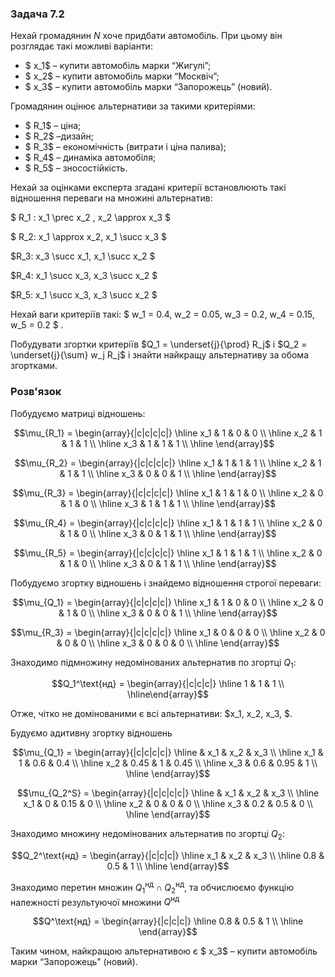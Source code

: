 ### Задача 7.2

Нехай громадянин $N$ хоче придбати автомобіль. При цьому він розглядає такі можливі варіанти: 

- $ x_1$ – купити автомобіль марки “Жигулі”;
- $ x_2$ – купити автомобіль марки “Москвіч”;
- $ x_3$ – купити автомобіль марки “Запорожець” (новий).

Громадянин оцінює альтернативи за такими критеріями: 

- $ R_1$ – ціна; 
- $ R_2$ –дизайн; 
- $ R_3$ – економічність (витрати і ціна палива); 
- $ R_4$ – динаміка автомобіля; 
- $ R_5$ – зносостійкість.
 
Нехай за оцінками експерта згадані критерії встановлюють такі відношення переваги на множині альтернатив:


$ R_1 :  x_1 \prec  x_2 ,  x_2 \approx x_3 $

$ R_2: x_1 \approx x_2, x_1 \succ x_3 $

$R_3: x_3 \succ x_1, x_1 \succ x_2 $

$R_4: x_1 \succ x_3, x_3 \succ x_2 $

$R_5: x_1 \succ x_3, x_3 \succ x_2 $

Нехай ваги критеріїв такі: $ w_1 = 0.4,  w_2 = 0.05,  w_3 = 0.2,  w_4 = 0.15,  w_5 = 0.2 $ .

Побудувати згортки критеріїв  $Q_1 = \underset{j}{\prod}  R_j$ і $Q_2 = \underset{j}{\sum} w_j  R_j$ і знайти найкращу альтернативу за обома згортками.

### Розв'язок

Побудуємо матриці відношень:

$$\mu_{R_1} = \begin{array}{|c|c|c|c|} \hline
x_1 & 1 & 0 & 0 \\ \hline
x_2 & 1 & 1 & 1 \\ \hline
x_3 & 1 & 1 & 1 \\ \hline
\end{array}$$

$$\mu_{R_2} = \begin{array}{|c|c|c|c|} \hline
x_1 & 1 & 1 & 1 \\ \hline
x_2 & 1 & 1 & 1 \\ \hline
x_3 & 0 & 0 & 1 \\ \hline
\end{array}$$

$$\mu_{R_3} = \begin{array}{|c|c|c|c|} \hline
x_1 & 1 & 1 & 0 \\ \hline
x_2 & 0 & 1 & 0 \\ \hline
x_3 & 1 & 1 & 1 \\ \hline
\end{array}$$

$$\mu_{R_4} = \begin{array}{|c|c|c|c|} \hline
x_1 & 1 & 1 & 1 \\ \hline
x_2 & 0 & 1 & 0 \\ \hline
x_3 & 0 & 1 & 1 \\ \hline
\end{array}$$

$$\mu_{R_5} = \begin{array}{|c|c|c|c|} \hline
x_1 & 1 & 1 & 1 \\ \hline
x_2 & 0 & 1 & 0 \\ \hline
x_3 & 0 & 1 & 1 \\ \hline
\end{array}$$


Побудуємо згортку відношень і знайдемо відношення строгої переваги:

$$\mu_{Q_1} = \begin{array}{|c|c|c|c|} \hline
x_1 & 1 & 0 & 0 \\ \hline
x_2 & 0 & 1 & 0 \\ \hline
x_3 & 0 & 0 & 1 \\ \hline
\end{array}$$

$$\mu_{R_3} = \begin{array}{|c|c|c|c|} \hline
x_1 & 0 & 0 & 0 \\ \hline
x_2 & 0 & 0 & 0 \\ \hline
x_3 & 0 & 0 & 0 \\ \hline
\end{array}$$

Знаходимо підмножину недомінованих альтернатив по згортці $Q_1$:

$$Q_1^\text{нд} = \begin{array}{|c|c|c|} \hline
1 & 1 & 1 \\ \hline\end{array}$$

Отже, чітко не домінованими є всі альтернативи: $x_1, x_2, x_3, $.

Будуємо адитивну згортку відношень

$$\mu_{Q_1} = \begin{array}{|c|c|c|c|} \hline
 & x_1 & x_2 & x_3 \\ \hline
x_1 & 1 & 0.6 & 0.4 \\ \hline
x_2 & 0.45 & 1 & 0.45 \\ \hline
x_3 & 0.6 & 0.95 & 1 \\ \hline
\end{array}$$

$$\mu_{Q_2^S} = \begin{array}{|c|c|c|c|} \hline
 & x_1 & x_2 & x_3 \\ \hline
x_1 & 0 & 0.15 & 0 \\ \hline
x_2 & 0 & 0 & 0 \\ \hline
x_3 & 0.2 & 0.5 & 0 \\ \hline
\end{array}$$

Знаходимо множину недомінованих альтернатив по згортці $Q_2$:

$$Q_2^\text{нд} = \begin{array}{|c|c|c|} \hline
x_1 & x_2 & x_3 \\ \hline
0.8 & 0.5 & 1 \\ \hline
\end{array}$$

Знаходимо перетин множин $Q_1^\text{нд} \cap Q_2^\text{нд}$, та обчислюємо функцію належності результуючої множини $Q^\text{нд}$

$$Q^\text{нд} = \begin{array}{|c|c|c|} \hline
0.8 & 0.5 & 1 \\ \hline
\end{array}$$

Таким чином, найкращою альтернативою є $ x_3$ – купити автомобіль марки “Запорожець” (новий).